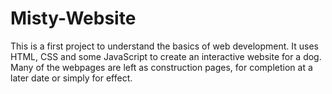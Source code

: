 # Misty-Website

This is a first project to understand the basics of web development.  It uses HTML, CSS and some JavaScript to create an interactive website for a dog.  Many of the webpages are left as construction pages, for completion at a later date or simply for effect.
